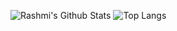 ![Rashmi's Github Stats](https://github-readme-stats.vercel.app/api?username=ausare-dev&count_private=true&show_icons=true&include_all_commits=true)
![Top Langs](https://github-readme-stats.vercel.app/api/top-langs/?username=ausare-dev&hide=TeX&layout=compact)
